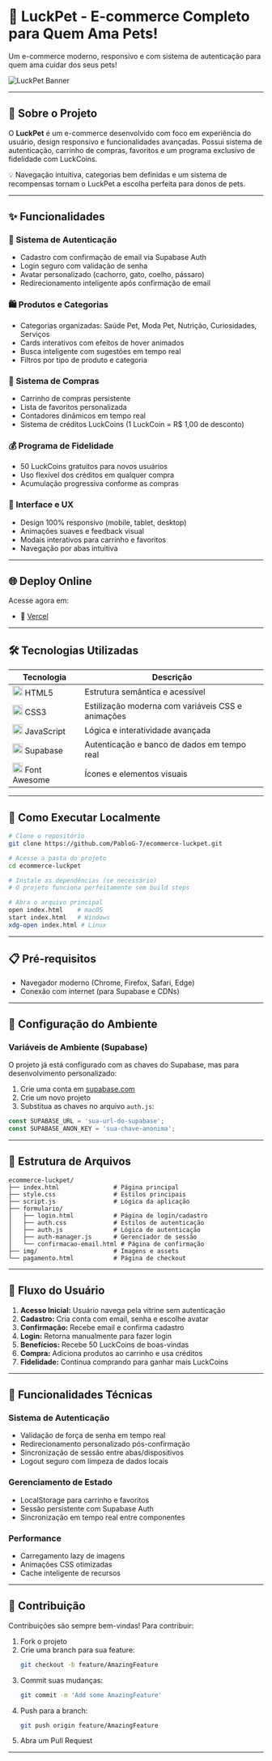# 🎉 LuckPet - E-commerce Completo para Quem Ama Pets!

Um e-commerce moderno, responsivo e com sistema de autenticação para quem ama cuidar dos seus pets!

<p>
  <img src="https://raw.githubusercontent.com/PabloG-7/ecommerce-luckpet/refs/heads/main/luckpet-linkedin.png" alt="LuckPet Banner"/>
</p>

---

## 🐾 Sobre o Projeto

O **LuckPet** é um e-commerce desenvolvido com foco em experiência do usuário, design responsivo e funcionalidades avançadas. Possui sistema de autenticação, carrinho de compras, favoritos e um programa exclusivo de fidelidade com LuckCoins.

💡 Navegação intuitiva, categorias bem definidas e um sistema de recompensas tornam o LuckPet a escolha perfeita para donos de pets.

---

## ✨ Funcionalidades

### 🔐 Sistema de Autenticação
- Cadastro com confirmação de email via Supabase Auth
- Login seguro com validação de senha
- Avatar personalizado (cachorro, gato, coelho, pássaro)
- Redirecionamento inteligente após confirmação de email

### 🛍️ Produtos e Categorias
- Categorias organizadas: Saúde Pet, Moda Pet, Nutrição, Curiosidades, Serviços
- Cards interativos com efeitos de hover animados
- Busca inteligente com sugestões em tempo real
- Filtros por tipo de produto e categoria

### 🛒 Sistema de Compras
- Carrinho de compras persistente
- Lista de favoritos personalizada
- Contadores dinâmicos em tempo real
- Sistema de créditos LuckCoins (1 LuckCoin = R$ 1,00 de desconto)

### 💰 Programa de Fidelidade
- 50 LuckCoins gratuitos para novos usuários
- Uso flexível dos créditos em qualquer compra
- Acumulação progressiva conforme as compras

### 🎨 Interface e UX
- Design 100% responsivo (mobile, tablet, desktop)
- Animações suaves e feedback visual
- Modais interativos para carrinho e favoritos
- Navegação por abas intuitiva

---

## 🌐 Deploy Online

Acesse agora em:

- 🔗 [Vercel](https://projeto-luckpet.vercel.app/) 

---

## 🛠️ Tecnologias Utilizadas

| Tecnologia | Descrição |
|---|---|
| <img src="https://cdn-icons-png.flaticon.com/512/732/732212.png" width="20"> HTML5 | Estrutura semântica e acessível |
| <img src="https://cdn-icons-png.flaticon.com/512/732/732190.png" width="20"> CSS3 | Estilização moderna com variáveis CSS e animações |
| <img src="https://cdn-icons-png.flaticon.com/512/5968/5968292.png" width="20"> JavaScript | Lógica e interatividade avançada |
| <img src="https://supabase.com/favicon.ico" width="20"> Supabase | Autenticação e banco de dados em tempo real |
| <img src="https://cdn-icons-png.flaticon.com/512/5968/5968672.png" width="20"> Font Awesome | Ícones e elementos visuais |

---

## 🚀 Como Executar Localmente

```bash
# Clone o repositório
git clone https://github.com/PabloG-7/ecommerce-luckpet.git

# Acesse a pasta do projeto
cd ecommerce-luckpet

# Instale as dependências (se necessário)
# O projeto funciona perfeitamente sem build steps

# Abra o arquivo principal
open index.html    # macOS
start index.html   # Windows
xdg-open index.html # Linux
```

---

## 📋 Pré-requisitos

- Navegador moderno (Chrome, Firefox, Safari, Edge)
- Conexão com internet (para Supabase e CDNs)

---

## 🔧 Configuração do Ambiente

### Variáveis de Ambiente (Supabase)
O projeto já está configurado com as chaves do Supabase, mas para desenvolvimento personalizado:

1. Crie uma conta em [supabase.com](https://supabase.com)
2. Crie um novo projeto
3. Substitua as chaves no arquivo `auth.js`:

```javascript
const SUPABASE_URL = 'sua-url-do-supabase';
const SUPABASE_ANON_KEY = 'sua-chave-anonima';
```

---

## 📁 Estrutura de Arquivos

```
ecommerce-luckpet/
├── index.html               # Página principal
├── style.css                # Estilos principais
├── script.js                # Lógica da aplicação
├── formulario/
│   ├── login.html           # Página de login/cadastro
│   ├── auth.css             # Estilos de autenticação
│   ├── auth.js              # Lógica de autenticação
│   ├── auth-manager.js      # Gerenciador de sessão
│   └── confirmacao-email.html # Página de confirmação
├── img/                     # Imagens e assets
└── pagamento.html           # Página de checkout
```

---

## 📱 Fluxo do Usuário

1. **Acesso Inicial:** Usuário navega pela vitrine sem autenticação
2. **Cadastro:** Cria conta com email, senha e escolhe avatar
3. **Confirmação:** Recebe email e confirma cadastro
4. **Login:** Retorna manualmente para fazer login
5. **Benefícios:** Recebe 50 LuckCoins de boas-vindas
6. **Compra:** Adiciona produtos ao carrinho e usa créditos
7. **Fidelidade:** Continua comprando para ganhar mais LuckCoins

---

## 🎯 Funcionalidades Técnicas

### Sistema de Autenticação
- Validação de força de senha em tempo real
- Redirecionamento personalizado pós-confirmação
- Sincronização de sessão entre abas/dispositivos
- Logout seguro com limpeza de dados locais

### Gerenciamento de Estado
- LocalStorage para carrinho e favoritos
- Sessão persistente com Supabase Auth
- Sincronização em tempo real entre componentes

### Performance
- Carregamento lazy de imagens
- Animações CSS otimizadas
- Cache inteligente de recursos

---

## 🤝 Contribuição

Contribuições são sempre bem-vindas! Para contribuir:

1. Fork o projeto
2. Crie uma branch para sua feature:
   ```bash
   git checkout -b feature/AmazingFeature
   ```
3. Commit suas mudanças:
   ```bash
   git commit -m 'Add some AmazingFeature'
   ```
4. Push para a branch:
   ```bash
   git push origin feature/AmazingFeature
   ```
5. Abra um Pull Request

---
